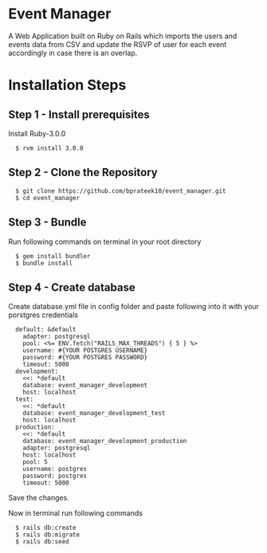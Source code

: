 # Event Manager

A Web Application built on Ruby on Rails which imports the users and events data from CSV and update the RSVP of user for each event accordingly in case there is an overlap.

# Installation Steps

## Step 1 - Install prerequisites

Install Ruby-3.0.0

      $ rvm install 3.0.0

## Step 2 - Clone the Repository

      $ git clone https://github.com/bprateek10/event_manager.git
      $ cd event_manager

## Step 3 - Bundle

Run following commands on terminal in your root directory

      $ gem install bundler
      $ bundle install

## Step 4 - Create database

Create database.yml file in config folder and paste following into it with your porstgres credentials

      default: &default
        adapter: postgresql
        pool: <%= ENV.fetch("RAILS_MAX_THREADS") { 5 } %>
        username: #{YOUR POSTGRES USERNAME}
        password: #{YOUR POSTGRES PASSWORD}
        timeout: 5000
      development:
        <<: *default
        database: event_manager_development
        host: localhost
      test:
        <<: *default
        database: event_manager_development_test
        host: localhost
      production:
        <<: *default
        database: event_manager_development_production
        adapter: postgresql
        host: localhost
        pool: 5
        username: postgres
        password: postgres
        timeout: 5000

Save the changes.

Now in terminal run following commands

      $ rails db:create
      $ rails db:migrate
      $ rails db:seed
